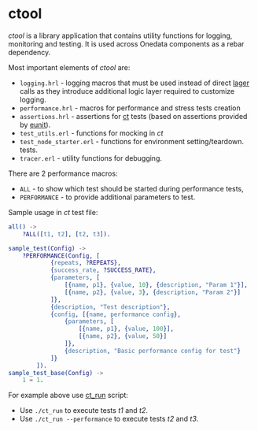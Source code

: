 # ctool
*ctool* is a library application that contains utility functions for logging, 
monitoring and testing. It is used across Onedata components as a rebar dependency.

Most important elements of *ctool* are:

* `logging.hrl` - logging macros that must be used instead of direct [lager](https://github.com/basho/lager) calls as they introduce additional logic layer required to customize logging.
* `performance.hrl` - macros for performance and stress tests creation
* `assertions.hrl` - assertions for [ct](http://erlang.org/doc/man/common_test.html) tests (based on assertions provided by [eunit](http://erlang.org/doc/apps/eunit/)).
* `test_utils.erl` - functions for mocking in *ct*
* `test_node_starter.erl` - functions for environment setting/teardown.
 tests.
* `tracer.erl` - utility functions for debugging.

There are 2 performance macros:

 * `ALL` - to show which test should be started during performance tests,
 * `PERFORMANCE` - to provide additional parameters to test.

Sample usage in *ct* test file:

```erlang
all() ->
    ?ALL([t1, t2], [t2, t3]).

sample_test(Config) ->
    ?PERFORMANCE(Config, [
            {repeats, ?REPEATS},
            {success_rate, ?SUCCESS_RATE},
            {parameters, [
                [{name, p1}, {value, 10}, {description, "Param 1"}],
                [{name, p2}, {value, 3}, {description, "Param 2"}]
            ]},
            {description, "Test description"},
            {config, [{name, performance config},
                {parameters, [
                    [{name, p1}, {value, 100}],
                    [{name, p2}, {value, 50}]
                ]},
                {description, "Basic performance config for test"}
            ]}
        ]).
sample_test_base(Config) ->
	1 = 1.
```

For example above use [ct_run](https://github.com/onedata/bamboos/blob/develop/docker/ct_run.py) script:

 * Use `./ct_run` to execute tests *t1* and *t2*.
 * Use `./ct_run --performance` to execute tests *t2* and *t3*.


